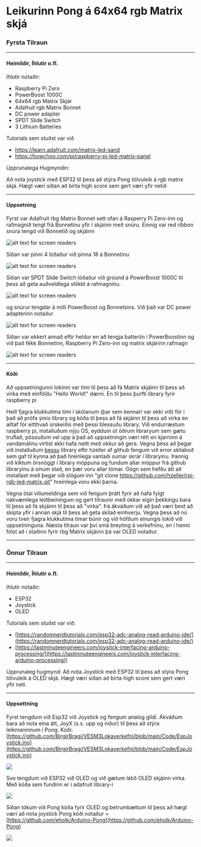 # Leikurinn Pong á 64x64 rgb Matrix skjá

### Fyrsta Tilraun
---

#### Heimildir, Íhlutir o.fl.

íhlutir notaðir:

- Raspberry Pi Zero
- PowerBoost 1000C
- 64x64 rgb Matrix Skjár
- Adafruit rgb Matrix Bonnet
- DC power adapter
- SPDT Slide Switch
- 3 Lithium Batteries

Tutorials sem stuðst var við

- https://learn.adafruit.com/matrix-led-sand
- https://howchoo.com/pi/raspberry-pi-led-matrix-panel

Upprunalega Hugmyndin:
 
Að nota joystick með ESP32 til þess að stýra Pong tölvuleik á rgb matrix skjá. Hægt væri síðan að birta high score sem gert væri yfir netið

---

#### Uppsetning

Fyrst var Adafruit rbg Matrix Bonnet sett ofan á Rasperry Pi Zero-inn og rafmagnið tengt frá Bonnetinu yfir í skjáinn með snúru. Einnig var red ribbon snúra tengd við Bonnetið og skjáinn

![ alt text for screen readers](https://github.com/BirgirBragi/VESM3Lokaverkefni/blob/main/Myndir/IMG_20211207_081806.jpg "Text to show on mouseover")

Síðan var pinni 4 lóðaður við pinna 18 á Bonnetinu

![ alt text for screen readers](https://github.com/BirgirBragi/VESM3Lokaverkefni/blob/main/Myndir/IMG_20211207_081852.jpg "Text to show on mouseover")

Síðan var SPDT Slide Switch lóðaður við ground á PowerBoost 1000C til þess að geta auðveldlega slökkt á rafmagninu.

![ alt text for screen readers](https://github.com/BirgirBragi/VESM3Lokaverkefni/blob/main/Myndir/IMG_20211207_081916.jpg "Text to show on mouseover")

og snúrur tengdar á milli PowerBoost og Bonnetsins. Við það var DC power adapterinn notaður

![ alt text for screen readers](https://github.com/BirgirBragi/VESM3Lokaverkefni/blob/main/Myndir/IMG_20211207_081953.jpg "Text to show on mouseover")

Síðan var ekkert annað eftir heldur en að tengja batteríin í PowerBoostinn og við það fékk Bonnetinn, Raspberry Pi Zero-inn og matrix skjárinn rafmagn

![ alt text for screen readers](https://github.com/BirgirBragi/VESM3Lokaverkefni/blob/main/Myndir/IMG_20211207_082053.jpg "Text to show on mouseover")

---

#### Kóði

Að uppsetningunni lokinni var tími til þess að fá Matrix skjáinn til þess að virka með einföldu "Hello World!" dæmi. En til þess þurfti library fyrir raspberry pi

Heill fjagra klukkutíma tími í skólanum (þar sem kennari var ekki við) fór í það að prófa ýmis library og kóða til þess að fá skjáinn til þess að virka en alltaf fór eitthvað úrskeiðis með þessi blessuðu library. Við endurræstum raspberry pi, installuðum nýju OS, eyddum út öðrum libraryum sem gætu truflað, pössuðum vel upp á það að uppsetningin væri rétt en kjarninn á vandamálinu virtist ekki hafa neitt með okkur að gera. Vegna þess að þegar við installuðum [þessu](https://github.com/hzeller/rpi-rgb-led-matrix.git) library eftir hzeller af github fengum við error skilaboð sem gaf til kynna að það hreinlega vantaði sumar skrár í libraryinu. Þannig við kíktum örsnöggt í library möppuna og fundum allar möppur frá github libraryinu á sínum stað, en þær voru allar tómar. Gögn sem hefðu átt að installast með þegar við slógum inn "git clone https://github.com/hzeller/rpi-rgb-led-matrix.git" hreinlega voru ekki þarna.

Vegna ótal villumeldinga sem við fengum þrátt fyrir að hafa fylgt nákvæmlega leiðbeiningum og gert tilraunir með okkar eigin þekkingu bara til þess að fá skjáinn til þess að "virka". Þá ákváðum við að það væri best að skipta yfir í annan skjá til þess að geta skilað einhverju. Vegna þess að nú voru tveir fjagra klukkutíma tímar búnir og við höfðum einungis lokið við uppsetninguna. Næsta tilraun var því smá breyting á verkefninu, en í henni fólst að í staðinn fyrir rbg Matrix skjáinn þá var OLED notaður.

---

### Önnur Tilraun

---

#### Heimildir, Íhlutir o.fl.

íhlutir notaðir:
- ESP32
- Joystick
- OLED

Tutorials sem stuðst var við:

- [https://randomnerdtutorials.com/esp32-adc-analog-read-arduino-ide/](https://randomnerdtutorials.com/esp32-adc-analog-read-arduino-ide/)
- [https://lastminuteengineers.com/joystick-interfacing-arduino-processing/](https://lastminuteengineers.com/joystick-interfacing-arduino-processing/)

Upprunaleg hugmynd:
Að nota Joystick með ESP32 til þess að stýra Pong tölvuleik á OLED skjá. Hægt væri síðan að birta high score sem gert væri yfir neti. 

---

#### Uppsettning

Fyrst tengdum við Esp32 við Joystick og fengum analog gildi. Ákváðum bara að nota eina átt, JoyX (s.s. upp og niður) til þess að stýra leikmaninnum í Pong.
Kóði: [https://github.com/BirgirBragi/VESM3Lokaverkefni/blob/main/Code/EspJoystick.ino](https://github.com/BirgirBragi/VESM3Lokaverkefni/blob/main/Code/EspJoystick.ino)

![](https://github.com/BirgirBragi/VESM3Lokaverkefni/blob/main/Myndir/IMG_20211208_214809.jpg)

Svo tengdum við ESP32 við OLED og við gætum látið OLED skjáinn virka. Með kóða sem fundinn er í adafruit library-i

![](https://github.com/BirgirBragi/VESM3Lokaverkefni/blob/main/Myndir/IMG_20211208_214757.jpg)

Síðan tókum við Pong kóða fyrir OLED og betrumbættum til þess að hægt væri að nota joystick 
Pong kóði notaður = [https://github.com/eholk/Arduino-Pong](https://github.com/eholk/Arduino-Pong)

![](https://github.com/BirgirBragi/VESM3Lokaverkefni/blob/main/Myndir/IMG_20211208_215101.jpg)
